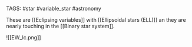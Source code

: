 TAGS: #star #variable_star #astronomy 

These are [[Eclipsing variables]] with [[Ellipsoidal stars (ELL)]] an they are nearly touching in the [[Binary star system]]. 

![[EW_lc.png]]
